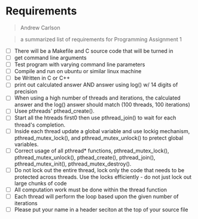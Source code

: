 # Requirements

> Andrew Carlson

> a summarized list of requirements for Programming Assignment 1

- [ ] There will be a Makefile and C source code that will be turned in
- [ ] get command line arguments
- [ ] Test program with varying command line parameters
- [ ] Compile and run on ubuntu or similar linux machine
- [ ] be Written in C or C++
- [ ] print out calculated answer AND answer using log() w/ 14 digits of precision
- [ ] When using a high number of threads and iterations, the calculated answer and the log() answer should match (100 threads, 100 iterations)
- [ ] Usee pthreads' pthead_create().
- [ ] Start all the htreads first0 then use pthread_join() to wait for each thread's completion.
- [ ] Inside each thread update a global variable and use lockig mechanism, pthread_mutex_lock(), and pthread_mutex_unlock() to pretect global variables.
- [ ] Correct usage of all pthread* functions, pthread_mutex_lock(), pthread_mutex_unlock(), pthead_create(), pthread_join(), pthread_mutex_init(), pthread_mutex_destroy().
- [ ] Do not lock out the entire thread, lock only the code that needs to be protected across threads. Use the locks efficiently - do not just lock out large chunks of code
- [ ] All computation work must be done within the thread function
- [ ] Each thread will perform the loop based upon the given number of iterations
- [ ] Please put your name in a header seciton at the top of your source file
